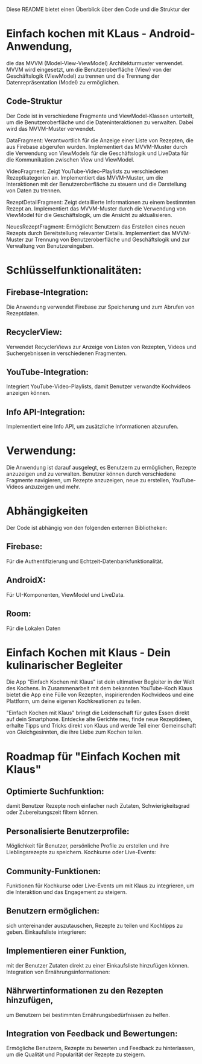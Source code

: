 Diese README bietet einen Überblick über den Code und die Struktur der 
# Einfach kochen mit KLaus - Android-Anwendung, 
die das MVVM (Model-View-ViewModel) Architekturmuster verwendet. 
MVVM wird eingesetzt, um die Benutzeroberfläche (View) von der Geschäftslogik (ViewModel) zu trennen und 
die Trennung der Datenrepräsentation (Model) zu ermöglichen.

## Code-Struktur
Der Code ist in verschiedene Fragmente und ViewModel-Klassen unterteilt, 
um die Benutzeroberfläche und die Dateninteraktionen zu verwalten. 
Dabei wird das MVVM-Muster verwendet.

DataFragment:
Verantwortlich für die Anzeige einer Liste von Rezepten, die aus Firebase abgerufen wurden.
Implementiert das MVVM-Muster durch die Verwendung von ViewModels für die Geschäftslogik
und LiveData für die Kommunikation zwischen View und ViewModel.

VideoFragment:
Zeigt YouTube-Video-Playlists zu verschiedenen Rezeptkategorien an.
Implementiert das MVVM-Muster, um die Interaktionen mit der Benutzeroberfläche zu steuern und die Darstellung von Daten zu trennen.

RezeptDetailFragment:
Zeigt detaillierte Informationen zu einem bestimmten Rezept an.
Implementiert das MVVM-Muster durch die Verwendung von ViewModel für die Geschäftslogik, um die Ansicht zu aktualisieren.

NeuesRezeptFragment:
Ermöglicht Benutzern das Erstellen eines neuen Rezepts durch Bereitstellung relevanter Details.
Implementiert das MVVM-Muster zur Trennung von Benutzeroberfläche und Geschäftslogik und zur Verwaltung von Benutzereingaben.

# Schlüsselfunktionalitäten:

## Firebase-Integration: 
Die Anwendung verwendet Firebase zur Speicherung und zum Abrufen von Rezeptdaten.

## RecyclerView: 
Verwendet RecyclerViews zur Anzeige von Listen von Rezepten, Videos und Suchergebnissen in verschiedenen Fragmenten.

## YouTube-Integration: 
Integriert YouTube-Video-Playlists, damit Benutzer verwandte Kochvideos anzeigen können.

## Info API-Integration: 
Implementiert eine Info API, um zusätzliche Informationen abzurufen.

# Verwendung:

Die Anwendung ist darauf ausgelegt, es Benutzern zu ermöglichen, 
Rezepte anzuzeigen und zu verwalten. 
Benutzer können durch verschiedene Fragmente navigieren, 
um Rezepte anzuzeigen, neue zu erstellen, 
YouTube-Videos anzuzeigen und mehr.

# Abhängigkeiten
Der Code ist abhängig von den folgenden externen Bibliotheken:

## Firebase: 
Für die Authentifizierung und Echtzeit-Datenbankfunktionalität.

## AndroidX: 
Für UI-Komponenten, ViewModel und LiveData.

## Room: 
Für die Lokalen Daten

# Einfach Kochen mit Klaus - Dein kulinarischer Begleiter
Die App "Einfach Kochen mit Klaus" ist dein ultimativer Begleiter in der Welt des Kochens. 
In Zusammenarbeit mit dem bekannten YouTube-Koch Klaus bietet die App eine Fülle von Rezepten, 
inspirierenden Kochvideos und eine Plattform, um deine eigenen Kochkreationen zu teilen.

"Einfach Kochen mit Klaus" bringt die Leidenschaft für gutes Essen direkt auf dein Smartphone. 
Entdecke alte Gerichte neu, finde neue Rezeptideen, erhalte Tipps und Tricks direkt von Klaus und werde Teil einer 
Gemeinschaft von Gleichgesinnten, die ihre Liebe zum Kochen teilen.


# Roadmap für "Einfach Kochen mit Klaus"

## Optimierte Suchfunktion:
damit Benutzer Rezepte noch einfacher nach Zutaten, Schwierigkeitsgrad oder Zubereitungszeit filtern können.

## Personalisierte Benutzerprofile:
Möglichkeit für Benutzer, persönliche Profile zu erstellen und ihre Lieblingsrezepte zu speichern.
Kochkurse oder Live-Events:

## Community-Funktionen:
Funktionen für Kochkurse oder Live-Events um mit Klaus zu integrieren, um die Interaktion und das Engagement zu steigern.

## Benutzern ermöglichen: 
sich untereinander auszutauschen, Rezepte zu teilen und Kochtipps zu geben.
Einkaufsliste integrieren:

## Implementieren einer Funktion, 
mit der Benutzer Zutaten direkt zu einer Einkaufsliste hinzufügen können.
Integration von Ernährungsinformationen:

## Nährwertinformationen zu den Rezepten hinzufügen, 
um Benutzern bei bestimmten Ernährungsbedürfnissen zu helfen.

## Integration von Feedback und Bewertungen:
Ermögliche Benutzern, Rezepte zu bewerten und Feedback zu hinterlassen, um die Qualität und Popularität der Rezepte zu steigern.
